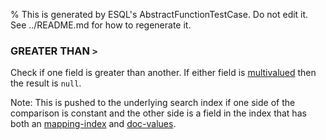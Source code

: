 % This is generated by ESQL's AbstractFunctionTestCase. Do not edit it. See ../README.md for how to regenerate it.

### GREATER THAN `>`
Check if one field is greater than another. If either field is [multivalued](https://www.elastic.co/docs/reference/query-languages/esql/esql-multivalued-fields) then the result is `null`.

Note: This is pushed to the underlying search index if one side of the comparison is constant and the other side is a field in the index that has both an [mapping-index](https://www.elastic.co/docs/reference/elasticsearch/mapping-reference/mapping-index) and [doc-values](https://www.elastic.co/docs/reference/elasticsearch/mapping-reference/doc-values).
